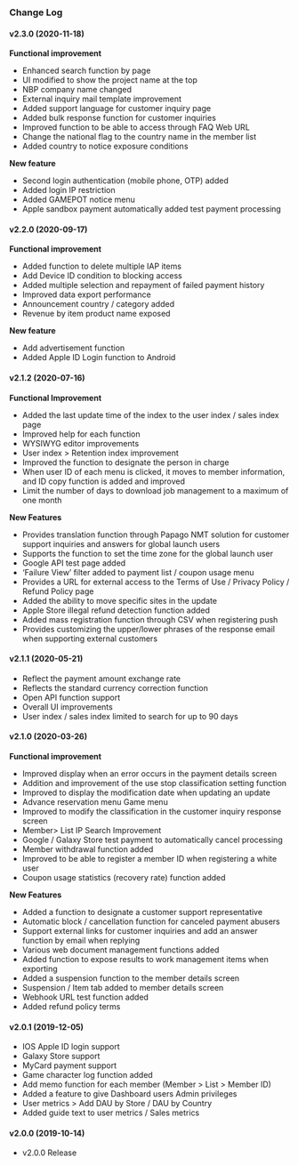 ### Change Log

#### v2.3.0 (2020-11-18)

**Functional improvement**

- Enhanced search function by page
- UI modified to show the project name at the top
- NBP company name changed
- External inquiry mail template improvement
- Added support language for customer inquiry page
- Added bulk response function for customer inquiries
- Improved function to be able to access through FAQ Web URL
- Change the national flag to the country name in the member list
- Added country to notice exposure conditions

**New feature**

- Second login authentication (mobile phone, OTP) added
- Added login IP restriction
- Added GAMEPOT notice menu
- Apple sandbox payment automatically added test payment processing

#### v2.2.0 (2020-09-17)

**Functional improvement**

- Added function to delete multiple IAP items
- Add Device ID condition to blocking access
- Added multiple selection and repayment of failed payment history
- Improved data export performance
- Announcement country / category added
- Revenue by item product name exposed

**New feature**

- Add advertisement function
- Added Apple ID Login function to Android

#### v2.1.2 (2020-07-16)

**Functional Improvement**

- Added the last update time of the index to the user index / sales index page
- Improved help for each function
- WYSIWYG editor improvements
- User index > Retention index improvement
- Improved the function to designate the person in charge
- When user ID of each menu is clicked, it moves to member information, and ID copy function is added and improved
- Limit the number of days to download job management to a maximum of one month

**New Features**

- Provides translation function through Papago NMT solution for customer support inquiries and answers for global launch users
- Supports the function to set the time zone for the global launch user
- Google API test page added
- ‘Failure View’ filter added to payment list / coupon usage menu
- Provides a URL for external access to the Terms of Use / Privacy Policy / Refund Policy page
- Added the ability to move specific sites in the update
- Apple Store illegal refund detection function added
- Added mass registration function through CSV when registering push
- Provides customizing the upper/lower phrases of the response email when supporting external customers

#### v2.1.1 (2020-05-21)

- Reflect the payment amount exchange rate
- Reflects the standard currency correction function
- Open API function support
- Overall UI improvements
- User index / sales index limited to search for up to 90 days

#### v2.1.0 (2020-03-26)

**Functional improvement**

- Improved display when an error occurs in the payment details screen
- Addition and improvement of the use stop classification setting function
- Improved to display the modification date when updating an update
- Advance reservation menu Game menu
- Improved to modify the classification in the customer inquiry response screen
- Member> List IP Search Improvement
- Google / Galaxy Store test payment to automatically cancel processing
- Member withdrawal function added
- Improved to be able to register a member ID when registering a white user
- Coupon usage statistics (recovery rate) function added

**New Features**

- Added a function to designate a customer support representative
- Automatic block / cancellation function for canceled payment abusers
- Support external links for customer inquiries and add an answer function by email when replying
- Various web document management functions added
- Added function to expose results to work management items when exporting
- Added a suspension function to the member details screen
- Suspension / Item tab added to member details screen
- Webhook URL test function added
- Added refund policy terms

#### v2.0.1 (2019-12-05)

- IOS Apple ID login support
- Galaxy Store support
- MyCard payment support
- Game character log function added
- Add memo function for each member (Member > List > Member ID)
- Added a feature to give Dashboard users Admin privileges
- User metrics > Add DAU by Store / DAU by Country
- Added guide text to user metrics / Sales metrics

#### v2.0.0 (2019-10-14)

- v2.0.0 Release
